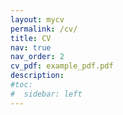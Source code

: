 ```yaml
---
layout: mycv
permalink: /cv/
title: CV
nav: true
nav_order: 2
cv_pdf: example_pdf.pdf
description:
#toc:
#  sidebar: left
---
```


